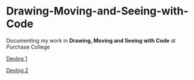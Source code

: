 # Drawing-Moving-and-Seeing-with-Code

Documenting my work in **Drawing, Moving and Seeing with Code** at Purchase College

[Devlog 1](https://famousshame.github.io/Drawing-Moving-and-Seeing-with-Code/2021-02-04-Devlog1)


[Devlog 2](https://famousshame.github.io/Drawing-Moving-and-Seeing-with-Code/2021-02-18-Devlog2)
